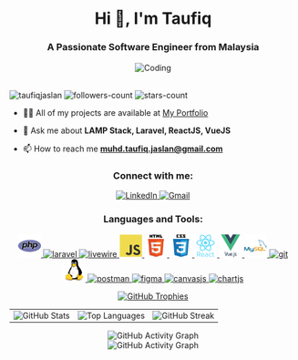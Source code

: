 <h1 align="center">Hi 👋, I'm Taufiq</h1>
<h3 align="center">A Passionate Software Engineer from Malaysia</h3>

<div align="center">
    <img align="center" alt="Coding" width="400" src="https://media.giphy.com/media/qgQUggAC3Pfv687qPC/giphy.gif" />
</div>
<br>
<p align="left">
    <img src="https://komarev.com/ghpvc/?username=taufiqjaslan&label=Profile%20views&color=0e75b6&style=flat" alt="taufiqjaslan" />
    <img src="https://img.shields.io/github/followers/taufiqjaslan?label=Followers" alt="followers-count" />
    <img src="https://img.shields.io/github/stars/taufiqjaslan?label=Stars" alt="stars-count" />
</p>

- 👨‍💻 All of my projects are available at [My Portfolio](https://taufiqjaslan.github.io/portfolio/)

- 💬 Ask me about **LAMP Stack, Laravel, ReactJS, VueJS**

- 📫 How to reach me **muhd.taufiq.jaslan@gmail.com**

<h3 align="center">Connect with me:</h3>
<div align="center">
    <a href="https://linkedin.com/in/taufiqjaslan" target="_blank">
        <img src="https://img.shields.io/static/v1?message=LinkedIn&logo=linkedin&label=&color=0077B5&logoColor=white&labelColor=&style=for-the-badge" height="35" alt="LinkedIn" />
    </a>
    <a href="mailto:muhd.taufiq.jaslan@gmail.com" target="_blank">
        <img src="https://img.shields.io/static/v1?message=Gmail&logo=gmail&label=&color=D14836&logoColor=white&labelColor=&style=for-the-badge" height="35" alt="Gmail" />
    </a>
</div>

<h3 align="center">Languages and Tools:</h3>
<p align="center">
    <a href="https://www.php.net" target="_blank" rel="noreferrer"> 
        <img src="https://raw.githubusercontent.com/devicons/devicon/master/icons/php/php-original.svg" alt="php" width="40" height="40" /> 
    </a>
    <a href="https://laravel.com/" target="_blank" rel="noreferrer"> 
        <img src="https://cdn.worldvectorlogo.com/logos/laravel-3.svg" alt="laravel" width="40" height="40" /> 
    </a>
    <a href="https://laravel-livewire.com/" target="_blank" rel="noreferrer"> 
        <img src="https://icon.icepanel.io/Technology/svg/Livewire.svg" alt="livewire" width="40" height="40" /> 
    </a>
    <a href="https://www.javascript.com/" target="_blank" rel="noreferrer"> 
        <img src="https://raw.githubusercontent.com/devicons/devicon/master/icons/javascript/javascript-original.svg" alt="javascript" width="40" height="40" />
    </a>
    <a href="https://www.w3.org/html/" target="_blank" rel="noreferrer"> 
        <img src="https://raw.githubusercontent.com/devicons/devicon/master/icons/html5/html5-original-wordmark.svg" alt="html5" width="40" height="40" /> 
    </a>
    <a href="https://www.w3schools.com/css/" target="_blank" rel="noreferrer"> 
        <img src="https://raw.githubusercontent.com/devicons/devicon/master/icons/css3/css3-original-wordmark.svg" alt="css3" width="40" height="40" /> 
    </a>
    <a href="https://reactjs.org/" target="_blank" rel="noreferrer"> 
        <img src="https://raw.githubusercontent.com/devicons/devicon/master/icons/react/react-original-wordmark.svg" alt="react" width="40" height="40" />
    </a>
    <a href="https://vuejs.org/" target="_blank" rel="noreferrer"> 
        <img src="https://raw.githubusercontent.com/devicons/devicon/master/icons/vuejs/vuejs-original-wordmark.svg" alt="vuejs" width="40" height="40" />
    </a>
    <a href="https://www.mysql.com/" target="_blank" rel="noreferrer"> 
        <img src="https://raw.githubusercontent.com/devicons/devicon/master/icons/mysql/mysql-original-wordmark.svg" alt="mysql" width="40" height="40" />
    </a>
    <a href="https://git-scm.com/" target="_blank" rel="noreferrer"> 
        <img src="https://www.vectorlogo.zone/logos/git-scm/git-scm-icon.svg" alt="git" width="40" height="40" /> 
    </a>
    <a href="https://www.linux.org/" target="_blank" rel="noreferrer"> 
        <img src="https://raw.githubusercontent.com/devicons/devicon/master/icons/linux/linux-original.svg" alt="linux" width="40" height="40" /> 
    </a>
    <a href="https://postman.com" target="_blank" rel="noreferrer"> 
        <img src="https://www.vectorlogo.zone/logos/getpostman/getpostman-icon.svg" alt="postman" width="40" height="40" />
    </a>
    <a href="https://www.figma.com/" target="_blank" rel="noreferrer"> 
        <img src="https://www.vectorlogo.zone/logos/figma/figma-icon.svg" alt="figma" width="40" height="40" /> 
    </a>
    <a href="https://canvasjs.com" target="_blank" rel="noreferrer"> 
        <img src="https://encrypted-tbn0.gstatic.com/images?q=tbn:ANd9GcRu30x4C2fJ9voO9wYYlxn8UJ1iqMX2W9XHcQ&s" alt="canvasjs" width="40" height="40" />
    </a>
    <a href="https://www.chartjs.org" target="_blank" rel="noreferrer"> 
        <img src="https://www.chartjs.org/media/logo-title.svg" alt="chartjs" width="40" height="40" /> 
    </a>
</p>

<p align="center">
    <a href="https://github-profile-trophy.vercel.app/?username=taufiqjaslan">
        <img src="https://github-profile-trophy.vercel.app/?username=taufiqjaslan" alt="GitHub Trophies" />
    </a>
</p>

<table align="center">
  <tr>
    <td>
      <img
        src="https://github-readme-stats.vercel.app/api?username=taufiqjaslan&theme=highcontrast"
        alt="GitHub Stats"
      />
    </td>
    <td>
      <img
        src="https://github-readme-stats.vercel.app/api/top-langs/?username=taufiqjaslan&hide=html&layout=compact&theme=merko"
        alt="Top Languages"
      />
    </td>
    <td>
      <img
        src="https://github-readme-streak-stats.herokuapp.com/?user=taufiqjaslan&theme=tokyonight"
        alt="GitHub Streak"
      />
    </td>
  </tr>
</table>

<div align="center">
  <img src="https://activity-graph.herokuapp.com/graph?username=taufiqjaslan&theme=github" alt="GitHub Activity Graph" />
</div>

<div align="center">
  <img src="https://github-readme-activity-graph.cyclic.app/graph?username=taufiqjaslan&theme=github" alt="GitHub Activity Graph" />
</div>

